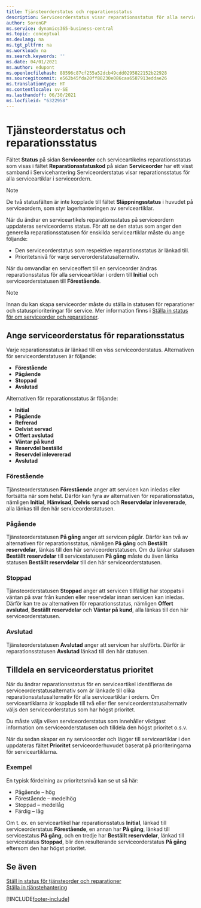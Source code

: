 ```yaml
---
title: Tjänsteorderstatus och reparationsstatus
description: Serviceorderstatus visar reparationsstatus för alla serviceartiklar i serviceordern.
author: SorenGP
ms.service: dynamics365-business-central
ms.topic: conceptual
ms.devlang: na
ms.tgt_pltfrm: na
ms.workload: na
ms.search.keywords: ''
ms.date: 04/01/2021
ms.author: edupont
ms.openlocfilehash: 88596c87cf255a52dcb49cdd0295822152b22928
ms.sourcegitcommit: e562b45fda20ff88230e086caa6587913eddae26
ms.translationtype: HT
ms.contentlocale: sv-SE
ms.lasthandoff: 06/30/2021
ms.locfileid: "6322958"
---
```

# <a name="service-order-status-and-repair-status"></a>Tjänsteorderstatus och reparationsstatus

Fältet **Status** på sidan **Serviceorder** och serviceartikelns reparationsstatus som visas i fältet **Reparationsstatuskod** på sidan **Serviceorder** har ett visst samband i Servicehantering Serviceorderstatus visar reparationsstatus för alla serviceartiklar i serviceordern.  

> [!NOTE]  
> De två statusfälten är inte kopplade till fältet **Släppningsstatus** i huvudet på serviceordern, som styr lagerhanteringen av serviceartiklar.  

När du ändrar en serviceartikels reparationsstatus på serviceordern uppdateras serviceorderns status. För att se den status som anger den generella reparationsstatusen för enskilda serviceartiklar måste du ange följande:  

* Den serviceorderstatus som respektive reparationsstatus är länkad till.  
* Prioritetsnivå för varje serverorderstatusalternativ.  

När du omvandlar en serviceoffert till en serviceorder ändras reparationsstatus för alla serviceartiklar i ordern till **Initial** och serviceorderstatusen till **Förestående**.  

> [!NOTE]
> Innan du kan skapa serviceorder måste du ställa in statusen för reparationer och statusprioriteringar för service. Mer information finns i [Ställa in status för om serviceorder och reparationer](service-order-repair-status.md).

## <a name="specifying-service-order-status-for-repair-status"></a>Ange serviceorderstatus för reparationsstatus

Varje reparationsstatus är länkad till en viss serviceorderstatus. Alternativen för serviceorderstatusen är följande:

* **Förestående**
* **Pågående**
* **Stoppad**
* **Avslutad**

Alternativen för reparationsstatus är följande:

* **Initial**
* **Pågående**
* **Refrerad**
* **Delvist servad**
* **Offert avslutad**
* **Väntar på kund**
* **Reservdel beställd**
* **Reservdel inlevererad**
* **Avslutad**  

### <a name="pending"></a>Förestående

Tjänsteorderstatusen **Förestående** anger att servicen kan inledas eller fortsätta när som helst. Därför kan fyra av alternativen för reparationsstatus, nämligen **Initial**, **Hänvisad**, **Delvis servad** och **Reservdelar inlevererade**, alla länkas till den här serviceorderstatusen.  

### <a name="in-process"></a>Pågående

Tjänsteorderstatusen **På gång** anger att servicen pågår. Därför kan två av alternativen för reparationsstatus, nämligen **På gång** och **Beställt reservdelar**, länkas till den här serviceorderstatusen. Om du länkar statusen **Beställt reservdelar** till servicestatusen **På gång** måste du även länka statusen **Beställt reservdelar** till den här serviceorderstatusen.  

### <a name="on-hold"></a>Stoppad

Tjänsteorderstatusen **Stoppad** anger att servicen tillfälligt har stoppats i väntan på svar från kunden eller reservdelar innan servicen kan inledas. Därför kan tre av alternativen för reparationsstatus, nämligen **Offert avslutad**, **Beställt reservdelar** och **Väntar på kund**, alla länkas till den här serviceorderstatusen.  

### <a name="finished"></a>Avslutad

Tjänsteorderstatusen **Avslutad** anger att servicen har slutförts. Därför är reparationsstatusen **Avslutad** länkad till den här statusen.  

## <a name="assigning-priority-to-service-order-status"></a>Tilldela en serviceorderstatus prioritet

När du ändrar reparationsstatus för en serviceartikel identifieras de serviceorderstatusalternativ som är länkade till olika reparationsstatusalternativ för alla serviceartiklar i ordern. Om serviceartiklarna är kopplade till två eller fler serviceorderstatusalternativ väljs den serviceorderstatus som har högst prioritet.  

Du måste välja vilken serviceorderstatus som innehåller viktigast information om serviceorderstatusen och tilldela den högst prioritet o.s.v.  

När du sedan skapar en ny serviceorder och lägger till serviceartiklar i den uppdateras fältet **Prioritet** serviceorderhuvudet baserat på prioriteringarna för serviceartiklarna.  

### <a name="example"></a>Exempel

En typisk fördelning av prioritetsnivå kan se ut så här:  

* Pågående – hög  
* Förestående – medelhög  
* Stoppad – medellåg  
* Färdig – låg  

Om t. ex. en serviceartikel har reparationsstatus **Initial**, länkad till serviceorderstatus **Förestående**, en annan har **På gång**, länkad till servicestatus **På gång**, och en tredje har **Beställt reservdelar**, länkad till servicestatus **Stoppad**, blir den resulterande serviceorderstatus **På gång** eftersom den har högst prioritet.  

## <a name="see-also"></a>Se även

[Ställ in status för tjänsteorder och reparationer](service-order-repair-status.md)  
[Ställa in tjänstehantering](service-setup-service.md)  


[!INCLUDE[footer-include](includes/footer-banner.md)]